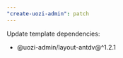 ```yaml
---
"create-uozi-admin": patch
---
```


Update template dependencies:
- @uozi-admin/layout-antdv@^1.2.1

